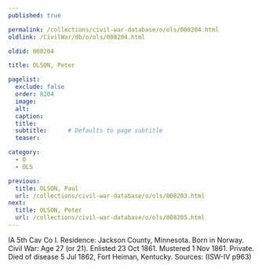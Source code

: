 ```yaml
---
published: true

permalink: /collections/civil-war-database/o/ols/008204.html
oldlink: /CivilWar/db/o/ols/008204.html

oldid: 008204

title: OLSON, Peter

pagelist:
  exclude: false
  order: 8204
  image: 
  alt:
  caption:
  title:
  subtitle:      # Defaults to page subtitle
  teaser:

category: 
  - O 
  - OLS

previous:
  title: OLSON, Paul
  url: /collections/civil-war-database/o/ols/008203.html  
next:
  title: OLSON, Peter
  url: /collections/civil-war-database/o/ols/008205.html   
---
```

IA 5th Cav Co I. Residence: Jackson County, Minnesota. Born in Norway. Civil War: Age 27 (or 21). Enlisted 23 Oct 1861. Mustered 1 Nov 1861. Private. Died of disease 5 Jul 1862, Fort Heiman, Kentucky. Sources: (ISW-IV p963)